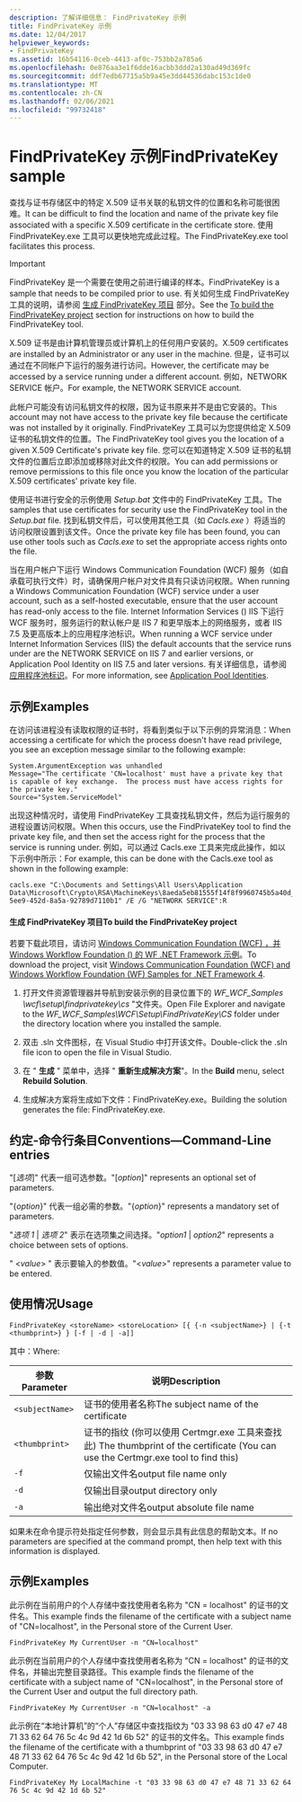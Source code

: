 ```yaml
---
description: 了解详细信息： FindPrivateKey 示例
title: FindPrivateKey 示例
ms.date: 12/04/2017
helpviewer_keywords:
- FindPrivateKey
ms.assetid: 16b54116-0ceb-4413-af0c-753bb2a785a6
ms.openlocfilehash: 0e876aa3e1f6dde16acbb3ddd2a130ad49d369fc
ms.sourcegitcommit: ddf7edb67715a5b9a45e3dd44536dabc153c1de0
ms.translationtype: MT
ms.contentlocale: zh-CN
ms.lasthandoff: 02/06/2021
ms.locfileid: "99732418"
---
```

# <a name="findprivatekey-sample"></a><span data-ttu-id="88dd7-103">FindPrivateKey 示例</span><span class="sxs-lookup"><span data-stu-id="88dd7-103">FindPrivateKey sample</span></span>

<span data-ttu-id="88dd7-104">查找与证书存储区中的特定 X.509 证书关联的私钥文件的位置和名称可能很困难。</span><span class="sxs-lookup"><span data-stu-id="88dd7-104">It can be difficult to find the location and name of the private key file associated with a specific X.509 certificate in the certificate store.</span></span> <span data-ttu-id="88dd7-105">使用 FindPrivateKey.exe 工具可以更快地完成此过程。</span><span class="sxs-lookup"><span data-stu-id="88dd7-105">The FindPrivateKey.exe tool facilitates this process.</span></span>

> [!IMPORTANT]
> <span data-ttu-id="88dd7-106">FindPrivateKey 是一个需要在使用之前进行编译的样本。</span><span class="sxs-lookup"><span data-stu-id="88dd7-106">FindPrivateKey is a sample that needs to be compiled prior to use.</span></span> <span data-ttu-id="88dd7-107">有关如何生成 FindPrivateKey 工具的说明，请参阅 [生成 FindPrivateKey 项目](#to-build-the-findprivatekey-project) 部分。</span><span class="sxs-lookup"><span data-stu-id="88dd7-107">See the [To build the FindPrivateKey project](#to-build-the-findprivatekey-project) section for instructions on how to build the FindPrivateKey tool.</span></span>

<span data-ttu-id="88dd7-108">X.509 证书是由计算机管理员或计算机上的任何用户安装的。</span><span class="sxs-lookup"><span data-stu-id="88dd7-108">X.509 certificates are installed by an Administrator or any user in the machine.</span></span> <span data-ttu-id="88dd7-109">但是，证书可以通过在不同帐户下运行的服务进行访问。</span><span class="sxs-lookup"><span data-stu-id="88dd7-109">However, the certificate may be accessed by a service running under a different account.</span></span> <span data-ttu-id="88dd7-110">例如，NETWORK SERVICE 帐户。</span><span class="sxs-lookup"><span data-stu-id="88dd7-110">For example, the NETWORK SERVICE account.</span></span>

<span data-ttu-id="88dd7-111">此帐户可能没有访问私钥文件的权限，因为证书原来并不是由它安装的。</span><span class="sxs-lookup"><span data-stu-id="88dd7-111">This account may not have access to the private key file because the certificate was not installed by it originally.</span></span> <span data-ttu-id="88dd7-112">FindPrivateKey 工具可以为您提供给定 X.509 证书的私钥文件的位置。</span><span class="sxs-lookup"><span data-stu-id="88dd7-112">The FindPrivateKey tool gives you the location of a given X.509 Certificate's private key file.</span></span> <span data-ttu-id="88dd7-113">您可以在知道特定 X.509 证书的私钥文件的位置后立即添加或移除对此文件的权限。</span><span class="sxs-lookup"><span data-stu-id="88dd7-113">You can add permissions or remove permissions to this file once you know the location of the particular X.509 certificates' private key file.</span></span>

<span data-ttu-id="88dd7-114">使用证书进行安全的示例使用 *Setup.bat* 文件中的 FindPrivateKey 工具。</span><span class="sxs-lookup"><span data-stu-id="88dd7-114">The samples that use certificates for security use the FindPrivateKey tool in the *Setup.bat* file.</span></span> <span data-ttu-id="88dd7-115">找到私钥文件后，可以使用其他工具（如 *Cacls.exe* ）将适当的访问权限设置到该文件。</span><span class="sxs-lookup"><span data-stu-id="88dd7-115">Once the private key file has been found, you can use other tools such as *Cacls.exe* to set the appropriate access rights onto the file.</span></span>

<span data-ttu-id="88dd7-116">当在用户帐户下运行 Windows Communication Foundation (WCF) 服务（如自承载可执行文件）时，请确保用户帐户对文件具有只读访问权限。</span><span class="sxs-lookup"><span data-stu-id="88dd7-116">When running a Windows Communication Foundation (WCF) service under a user account, such as a self-hosted executable, ensure that the user account has read-only access to the file.</span></span> <span data-ttu-id="88dd7-117">Internet Information Services () IIS 下运行 WCF 服务时，服务运行的默认帐户是 IIS 7 和更早版本上的网络服务，或者 IIS 7.5 及更高版本上的应用程序池标识。</span><span class="sxs-lookup"><span data-stu-id="88dd7-117">When running a WCF service under Internet Information Services (IIS) the default accounts that the service runs under are the NETWORK SERVICE on IIS 7 and earlier versions, or Application Pool Identity on IIS 7.5 and later versions.</span></span> <span data-ttu-id="88dd7-118">有关详细信息，请参阅 [应用程序池标识](/iis/manage/configuring-security/application-pool-identities)。</span><span class="sxs-lookup"><span data-stu-id="88dd7-118">For more information, see [Application Pool Identities](/iis/manage/configuring-security/application-pool-identities).</span></span>

## <a name="examples"></a><span data-ttu-id="88dd7-119">示例</span><span class="sxs-lookup"><span data-stu-id="88dd7-119">Examples</span></span>

<span data-ttu-id="88dd7-120">在访问该进程没有读取权限的证书时，将看到类似于以下示例的异常消息：</span><span class="sxs-lookup"><span data-stu-id="88dd7-120">When accessing a certificate for which the process doesn't have read privilege, you see an exception message similar to the following example:</span></span>

```output
System.ArgumentException was unhandled
Message="The certificate 'CN=localhost' must have a private key that is capable of key exchange.  The process must have access rights for the private key."
Source="System.ServiceModel"
```

<span data-ttu-id="88dd7-121">出现这种情况时，请使用 FindPrivateKey 工具查找私钥文件，然后为运行服务的进程设置访问权限。</span><span class="sxs-lookup"><span data-stu-id="88dd7-121">When this occurs, use the FindPrivateKey tool to find the private key file, and then set the access right for the process that the service is running under.</span></span> <span data-ttu-id="88dd7-122">例如，可以通过 Cacls.exe 工具来完成此操作，如以下示例中所示：</span><span class="sxs-lookup"><span data-stu-id="88dd7-122">For example, this can be done with the Cacls.exe tool as shown in the following example:</span></span>

```console
cacls.exe "C:\Documents and Settings\All Users\Application Data\Microsoft\Crypto\RSA\MachineKeys\8aeda5eb81555f14f8f9960745b5a40d_38f7de48-5ee9-452d-8a5a-92789d7110b1" /E /G "NETWORK SERVICE":R
```

#### <a name="to-build-the-findprivatekey-project"></a><span data-ttu-id="88dd7-123">生成 FindPrivateKey 项目</span><span class="sxs-lookup"><span data-stu-id="88dd7-123">To build the FindPrivateKey project</span></span>

<span data-ttu-id="88dd7-124">若要下载此项目，请访问 [Windows Communication Foundation (WCF) ，并 Windows Workflow Foundation () 的 WF .NET Framework 示例](https://www.microsoft.com/download/details.aspx?id=21459)。</span><span class="sxs-lookup"><span data-stu-id="88dd7-124">To download the project, visit [Windows Communication Foundation (WCF) and Windows Workflow Foundation (WF) Samples for .NET Framework 4](https://www.microsoft.com/download/details.aspx?id=21459).</span></span>

1. <span data-ttu-id="88dd7-125">打开文件资源管理器并导航到安装示例的目录位置下的 *WF_WCF_Samples \wcf\setup\findprivatekey\cs* "文件夹。</span><span class="sxs-lookup"><span data-stu-id="88dd7-125">Open File Explorer and navigate to the *WF_WCF_Samples\WCF\Setup\FindPrivateKey\CS* folder under the directory location where you installed the sample.</span></span>

2. <span data-ttu-id="88dd7-126">双击 .sln 文件图标，在 Visual Studio 中打开该文件。</span><span class="sxs-lookup"><span data-stu-id="88dd7-126">Double-click the .sln file icon to open the file in Visual Studio.</span></span>

3. <span data-ttu-id="88dd7-127">在 " **生成** " 菜单中，选择 " **重新生成解决方案**"。</span><span class="sxs-lookup"><span data-stu-id="88dd7-127">In the **Build** menu, select **Rebuild Solution**.</span></span>

4. <span data-ttu-id="88dd7-128">生成解决方案将生成如下文件：FindPrivateKey.exe。</span><span class="sxs-lookup"><span data-stu-id="88dd7-128">Building the solution generates the file: FindPrivateKey.exe.</span></span>

## <a name="conventionscommand-line-entries"></a><span data-ttu-id="88dd7-129">约定-命令行条目</span><span class="sxs-lookup"><span data-stu-id="88dd7-129">Conventions—Command-Line entries</span></span>

 <span data-ttu-id="88dd7-130">"[*选项*]" 代表一组可选参数。</span><span class="sxs-lookup"><span data-stu-id="88dd7-130">"[*option*]" represents an optional set of parameters.</span></span>

 <span data-ttu-id="88dd7-131">"{*option*}" 代表一组必需的参数。</span><span class="sxs-lookup"><span data-stu-id="88dd7-131">"{*option*}" represents a mandatory set of parameters.</span></span>

 <span data-ttu-id="88dd7-132">"*选项 1* &#124; *选项 2*" 表示在选项集之间选择。</span><span class="sxs-lookup"><span data-stu-id="88dd7-132">"*option1* &#124; *option2*" represents a choice between sets of options.</span></span>

 <span data-ttu-id="88dd7-133">" \<*value*> " 表示要输入的参数值。</span><span class="sxs-lookup"><span data-stu-id="88dd7-133">"\<*value*>" represents a parameter value to be entered.</span></span>

## <a name="usage"></a><span data-ttu-id="88dd7-134">使用情况</span><span class="sxs-lookup"><span data-stu-id="88dd7-134">Usage</span></span>

```console
FindPrivateKey <storeName> <storeLocation> [{ {-n <subjectName>} | {-t <thumbprint>} } [-f | -d | -a]]
```

<span data-ttu-id="88dd7-135">其中：</span><span class="sxs-lookup"><span data-stu-id="88dd7-135">Where:</span></span>

| <span data-ttu-id="88dd7-136">参数</span><span class="sxs-lookup"><span data-stu-id="88dd7-136">Parameter</span></span>         | <span data-ttu-id="88dd7-137">说明</span><span class="sxs-lookup"><span data-stu-id="88dd7-137">Description</span></span>                                                                       |
|-----------------|-----------------------------------------------------------------------------------|
| `<subjectName>` | <span data-ttu-id="88dd7-138">证书的使用者名称</span><span class="sxs-lookup"><span data-stu-id="88dd7-138">The subject name of the certificate</span></span>                                               |
| `<thumbprint>`  | <span data-ttu-id="88dd7-139">证书的指纹 (你可以使用 Certmgr.exe 工具来查找此) </span><span class="sxs-lookup"><span data-stu-id="88dd7-139">The thumbprint of the certificate (You can use the Certmgr.exe tool to find this)</span></span> |
| `-f`            | <span data-ttu-id="88dd7-140">仅输出文件名</span><span class="sxs-lookup"><span data-stu-id="88dd7-140">output file name only</span></span>                                                             |
| `-d`            | <span data-ttu-id="88dd7-141">仅输出目录</span><span class="sxs-lookup"><span data-stu-id="88dd7-141">output directory only</span></span>                                                             |
| `-a`            | <span data-ttu-id="88dd7-142">输出绝对文件名</span><span class="sxs-lookup"><span data-stu-id="88dd7-142">output absolute file name</span></span>                                                         |

<span data-ttu-id="88dd7-143">如果未在命令提示符处指定任何参数，则会显示具有此信息的帮助文本。</span><span class="sxs-lookup"><span data-stu-id="88dd7-143">If no parameters are specified at the command prompt, then help text with this information is displayed.</span></span>

## <a name="examples"></a><span data-ttu-id="88dd7-144">示例</span><span class="sxs-lookup"><span data-stu-id="88dd7-144">Examples</span></span>

<span data-ttu-id="88dd7-145">此示例在当前用户的个人存储中查找使用者名称为 "CN = localhost" 的证书的文件名。</span><span class="sxs-lookup"><span data-stu-id="88dd7-145">This example finds the filename of the certificate with a subject name of "CN=localhost", in the Personal store of the Current User.</span></span>

```console
FindPrivateKey My CurrentUser -n "CN=localhost"
```

<span data-ttu-id="88dd7-146">此示例在当前用户的个人存储中查找使用者名称为 "CN = localhost" 的证书的文件名，并输出完整目录路径。</span><span class="sxs-lookup"><span data-stu-id="88dd7-146">This example finds the filename of the certificate with a subject name of "CN=localhost", in the Personal store of the Current User and output the full directory path.</span></span>

```console
FindPrivateKey My CurrentUser -n "CN=localhost" -a
```

<span data-ttu-id="88dd7-147">此示例在“本地计算机”的“个人”存储区中查找指纹为 "03 33 98 63 d0 47 e7 48 71 33 62 64 76 5c 4c 9d 42 1d 6b 52" 的证书的文件名。</span><span class="sxs-lookup"><span data-stu-id="88dd7-147">This example finds the filename of the certificate with a thumbprint of "03 33 98 63 d0 47 e7 48 71 33 62 64 76 5c 4c 9d 42 1d 6b 52", in the Personal store of the Local Computer.</span></span>

```console
FindPrivateKey My LocalMachine -t "03 33 98 63 d0 47 e7 48 71 33 62 64 76 5c 4c 9d 42 1d 6b 52"
```
